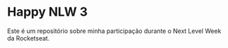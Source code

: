 # Happy NLW 3

 Este é um repositório sobre minha participação durante o Next Level Week da Rocketseat.

